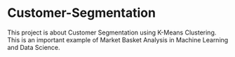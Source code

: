 # Customer-Segmentation
This project is about Customer Segmentation using K-Means Clustering. This is an important example of Market Basket Analysis in Machine Learning and Data Science.
